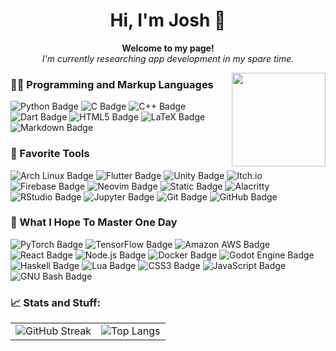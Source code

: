 <h1 align="center">Hi, I'm Josh 👋</h1>

<p align="center">
  <b>Welcome to my page!</b><br>
  <i>I'm currently researching app development in my spare time.</i>
</p>

<img align='right' src='https://media.giphy.com/media/bcKmIWkUMCjVm/giphy.gif' width='150"'>

### 👨‍💻 Programming and Markup Languages
![Python Badge](https://img.shields.io/badge/Python-3776AB?logo=python&logoColor=fff&style=flat-square)
![C Badge](https://img.shields.io/badge/C-A8B9CC?logo=c&logoColor=fff&style=flat-square)
![C++ Badge](https://img.shields.io/badge/C%2B%2B-00599C?logo=cplusplus&logoColor=fff&style=flat-square)
![Dart Badge](https://img.shields.io/badge/Dart-0175C2?logo=dart&logoColor=fff&style=flat-square)
![HTML5 Badge](https://img.shields.io/badge/HTML5-E34F26?logo=html5&logoColor=fff&style=flat-square)
![LaTeX Badge](https://img.shields.io/badge/LaTeX-008080?logo=latex&logoColor=fff&style=flat-square)
![Markdown Badge](https://img.shields.io/badge/Markdown-000?logo=markdown&logoColor=fff&style=flat-square)

### 🔧 Favorite Tools
![Arch Linux Badge](https://img.shields.io/badge/Arch%20Linux-1793D1?logo=archlinux&logoColor=fff&style=flat-square)
![Flutter Badge](https://img.shields.io/badge/Flutter-02569B?logo=flutter&logoColor=fff&style=flat-square)
![Unity Badge](https://img.shields.io/badge/Unity-FFF?logo=unity&logoColor=000&style=flat-square)
![Itch.io](https://img.shields.io/badge/Itch.io-FA5C5C?style=flat-square&logo=itchdotio&logoColor=white)
![Firebase Badge](https://img.shields.io/badge/Firebase-FFCA28?logo=firebase&logoColor=000&style=flat-square)
![Neovim Badge](https://img.shields.io/badge/Neovim-57A143?logo=neovim&logoColor=fff&style=flat-square)
![Static Badge](https://img.shields.io/badge/TMUX-white?style=flat-square&logo=tmux)
![Alacritty](https://img.shields.io/badge/alacritty-F46D01?style=flat-square&logo=alacritty&logoColor=white)
![RStudio Badge](https://img.shields.io/badge/RStudio-75AADB?style=flat-square&logo=RStudio&logoColor=white)
![Jupyter Badge](https://img.shields.io/badge/Jupyter-F37626?logo=jupyter&logoColor=fff&style=flat-square)
![Git Badge](https://img.shields.io/badge/Git-F05032?logo=git&logoColor=fff&style=flat-square)
![GitHub Badge](https://img.shields.io/badge/GitHub-181717?logo=github&logoColor=fff&style=flat-square)

### 🧠 What I Hope To Master One Day
![PyTorch Badge](https://img.shields.io/badge/PyTorch-EE4C2C?logo=pytorch&logoColor=fff&style=flat-square)
![TensorFlow Badge](https://img.shields.io/badge/TensorFlow-FF6F00?logo=tensorflow&logoColor=fff&style=flat-square)
![Amazon AWS Badge](https://img.shields.io/badge/Amazon%20AWS-232F3E?logo=amazonaws&logoColor=fff&style=flat-square)
![React Badge](https://img.shields.io/badge/React-61DAFB?logo=react&logoColor=000&style=flat-square)
![Node.js Badge](https://img.shields.io/badge/Node.js-393?logo=nodedotjs&logoColor=fff&style=flat-square)
![Docker Badge](https://img.shields.io/badge/Docker-2496ED?logo=docker&logoColor=fff&style=flat-square)
![Godot Engine Badge](https://img.shields.io/badge/Godot%20Engine-478CBF?logo=godotengine&logoColor=fff&style=flat-square)
![Haskell Badge](https://img.shields.io/badge/Haskell-5D4F85?logo=haskell&logoColor=fff&style=flat-square)
![Lua Badge](https://img.shields.io/badge/Lua-2C2D72?logo=lua&logoColor=fff&style=flat-square)
![CSS3 Badge](https://img.shields.io/badge/CSS3-1572B6?logo=css3&logoColor=fff&style=flat-square)
![JavaScript Badge](https://img.shields.io/badge/JavaScript-F7DF1E?logo=javascript&logoColor=000&style=flat-square)
![GNU Bash Badge](https://img.shields.io/badge/GNU%20Bash-4EAA25?logo=gnubash&logoColor=fff&style=flat-square)

### 📈 Stats and Stuff:
<table>
  <tr>
    <td><img src="https://github-readme-streak-stats.herokuapp.com?user=JoshuaMarkle&hide_border=true&border_radius=20&card_width=500" alt="GitHub Streak"></td>
    <td><img src="https://github-readme-stats.vercel.app/api/top-langs/?username=JoshuaMarkle&layout=donut&hide_border=true&title_color=FB8C00" alt="Top Langs"></td>
  </tr>
</table>
